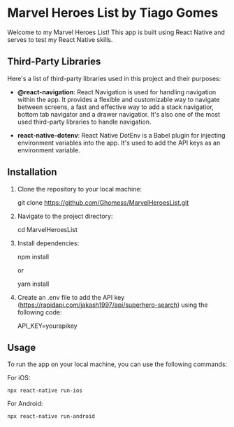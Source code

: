 # Marvel Heroes List by Tiago Gomes

Welcome to my Marvel Heroes List! This app is built using React Native and serves to test my React Native skills.

## Third-Party Libraries

Here's a list of third-party libraries used in this project and their purposes:

- **@react-navigation**: React Navigation is used for handling navigation within the app. It provides a flexible and customizable way to navigate between screens, a fast and effective way to add a stack navigatior, bottom tab navigator and a drawer navigatior. It's also one of the most used third-party libraries to handle navigation.

- **react-native-dotenv**: React Native DotEnv is a Babel plugin for injecting environment variables into the app. It's used to add the API keys as an environment variable.

## Installation

1. Clone the repository to your local machine:

   git clone https://github.com/Ghomess/MarvelHeroesList.git

2. Navigate to the project directory:

   cd MarvelHeroesList

3. Install dependencies:

   npm install

   or

   yarn install

4. Create an .env file to add the API key (https://rapidapi.com/jakash1997/api/superhero-search) using the following code:

   API_KEY=yourapikey

## Usage

To run the app on your local machine, you can use the following commands:

For iOS:

    npx react-native run-ios

For Android:

    npx react-native run-android
